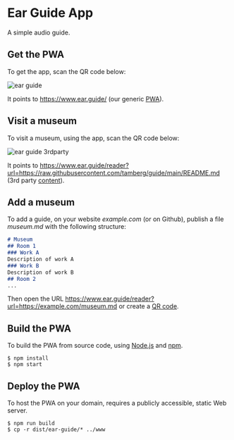 # Ear Guide App
A simple audio guide.

## Get the PWA
To get the app, scan the QR code below:

![ear guide](https://github.com/ear-guide/ear-guide-app/assets/142092/fa0e4d1d-8e81-4d6e-8973-dc4c5a2c807c)

It points to https://www.ear.guide/ (our generic [PWA](https://developer.mozilla.org/en-US/docs/Web/Progressive_web_apps)).

## Visit a museum
To visit a museum, using the app, scan the QR code below:

![ear guide 3rdparty](https://github.com/ear-guide/ear-guide-app/assets/142092/c22d99ac-ca2d-4cc5-b8bb-ce378abcc2e3)

It points to https://www.ear.guide/reader?url=https://raw.githubusercontent.com/tamberg/guide/main/README.md (3rd party [content](https://raw.githubusercontent.com/tamberg/guide/main/README.md)).

## Add a museum
To add a guide, on your website _example.com_ (or on Github), publish a file _museum.md_ with the following structure:

```md
# Museum
## Room 1
### Work A
Description of work A
### Work B
Description of work B
## Room 2
...
```

Then open the URL https://www.ear.guide/reader?url=https://example.com/museum.md or create a [QR code](https://ddg.co/?q=qr+https://www.ear.guide/reader?url=https://example.com/museum.md).

## Build the PWA
To build the PWA from source code, using [Node.js](https://nodejs.org) and [npm](https://npmjs.com).
```console
$ npm install
$ npm start
```

## Deploy the PWA
To host the PWA on your domain, requires a publicly accessible, static Web server.
```console
$ npm run build
$ cp -r dist/ear-guide/* ../www
```
